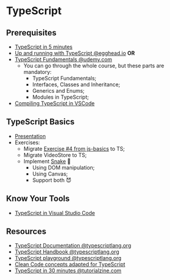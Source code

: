 # TypeScript

## Prerequisites

- [TypeScript in 5 minutes](https://www.typescriptlang.org/docs/handbook/typescript-in-5-minutes.html)
- [Up and running with TypeScript @egghead.io](https://egghead.io/courses/up-and-running-with-typescript) **OR**
- [TypeScript Fundamentals @udemy.com](https://www.udemy.com/typescript-fundamentals)
    - You can go through the whole course, but these parts are mandatory:
        - TypeScript Fundamentals;
        - Interfaces, Classes and Inheritance;
        - Generics and Enums;
        - Modules in TypeScript;
- [Compiling TypeScript in VSCode](https://code.visualstudio.com/docs/typescript/typescript-compiling)

## TypeScript Basics

 - [Presentation](https://gitpitch.com/codelex_io/frontend-course/master?grs=bitbucket#/14)
 - Exercises:
    - Migrate [Exercise #4 from js-basics](../js-basics/exercises) to TS;
    - Migrate VideoStore to TS;
    - Implement [Snake](https://www.youtube.com/watch?v=wDbTP0B94AM) 🐍
        - Using DOM manipulation;
        - Using Canvas;
        - Support both 😈 

## Know Your Tools

 - [TypeScript in Visual Studio Code](https://code.visualstudio.com/docs/languages/typescript)

## Resources

 - [TypeScript Documentation @typescriptlang.org](https://www.typescriptlang.org/docs/home.html)
 - [TypeScript Handbook @typescriptlang.org](https://www.typescriptlang.org/docs/handbook/basic-types.html)
 - [TypeScript playground @typescriptlang.org](https://www.typescriptlang.org/play)
 - [Clean Code concepts adapted for TypeScript](https://github.com/labs42io/clean-code-typescript)
 - [TypeScript in 30 minutes @tutorialzine.com](https://tutorialzine.com/2016/07/learn-typescript-in-30-minutes)
